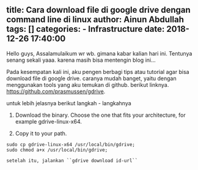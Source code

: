 title: Cara download file di google drive dengan command line di linux
author: Ainun Abdullah
tags: []
categories: 
	- Infrastructure
date: 2018-12-26 17:40:00
---
Hello guys, Assalamulaikum wr wb. gimana kabar kalian hari ini.  Tentunya senang sekali yaaa. karena masih bisa mentengin blog ini... 

Pada kesempatan kali ini, aku pengen berbagi tips atau tutorial agar bisa download file di google drive. caranya mudah banget, yaitu dengan menggunakan tools yang aku temukan di github. berikut linknya.  https://github.com/prasmussen/gdrive.
<!--more-->
untuk lebih jelasnya berikut langkah - langkahnya

1. Download the binary. Choose the one that fits your architecture, for example gdrive-linux-x64. 

2. Copy it to your path.
```
sudo cp gdrive-linux-x64 /usr/local/bin/gdrive;
sudo chmod a+x /usr/local/bin/gdrive;
```

	setelah itu, jalankan ``gdrive download id-url``
